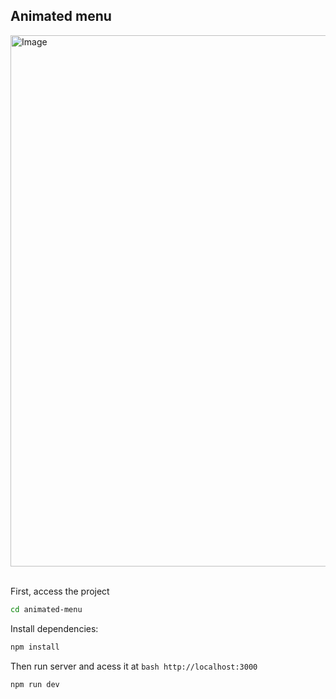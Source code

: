 ## Animated menu

<img src="https://github.com/fernanda-freitas/animated-menu/assets/33285862/4ce60a9f-8884-4b52-afd3-95dd25ece8a0" alt="Image" width="850">
</br>
</br>

First, access the project
```bash
cd animated-menu
```

Install dependencies:
```bash
npm install
```

Then run server and acess it at ```bash http://localhost:3000```
```bash
npm run dev
```
